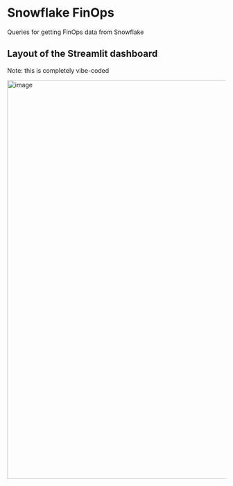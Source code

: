 # Snowflake FinOps
Queries for getting FinOps data from Snowflake

## Layout of the Streamlit dashboard
Note: this is completely vibe-coded

<img width="1562" height="920" alt="image" src="https://github.com/user-attachments/assets/f522bb2b-0c8a-405d-8132-793c6cc30c87" />
